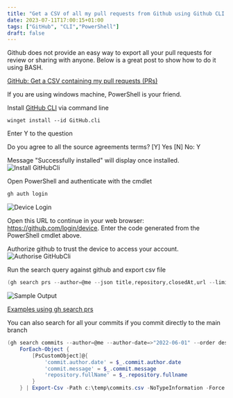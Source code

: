```yaml
---
title: "Get a CSV of all my pull requests from Github using Github CLI and PowerShell"
date: 2023-07-11T17:00:15+01:00
tags: ["GitHub", "CLI","PowerShell"]
draft: false
---
```


Github does not provide an easy way to export all your pull requests for review or sharing with anyone. Below is a great post to show how to do it using BASH. 

[GitHub: Get a CSV containing my pull requests (PRs)](https://www.markhneedham.com/blog/2023/06/12/github-list-pull-requests-csv/)

If you are using windows machine, PowerShell is your friend. 

Install [GitHub CLI](https://github.com/cli/cli) via command line

```dos
winget install --id GitHub.cli
```
Enter Y to the question

Do you agree to all the source agreements terms?
[Y] Yes  [N] No: Y

Message "Successfully installed" will display once installed.
 ![Install GitHubCli](../images/github_retrieve_all_PRs_GitHubCli/InstallGithubCLI.png)

Open PowerShell and authenticate with the cmdlet
```powershell
gh auth login
```
![Device Login](../images/github_retrieve_all_PRs_GitHubCli/gh_auth_login.png)

Open this URL to continue in your web browser: https://github.com/login/device. Enter the code generated from the PowerShell cmdlet above.

Authorize github to trust the device to access your account.
![Authorise GitHubCli](../images/github_retrieve_all_PRs_GitHubCli/AuthoriseGithubCLI.png)

Run the search query against github and export csv file

```powershell
(gh search prs --author=@me --json title,repository,closedAt,url --limit 100 | ConvertFrom-Json) | Export-Csv -Path c:\temp\contributions.csv -NoTypeInformation -Force
```
![Sample Output](../images/github_retrieve_all_PRs_GitHubCli/SampleOutput.png)

[Examples using gh search prs](https://cli.github.com/manual/gh_search_prs)

You can also search for all your commits if you commit directly to the main branch

```powershell
(gh search commits --author=@me --author-date=>"2022-06-01" --order desc --sort author-date --visibility public --json repository,sha,commit  --limit 100 | ConvertFrom-Json) |
    ForEach-Object {
        [PsCustomObject]@{
            'commit.author.date' = $_.commit.author.date
            'commit.message' = $_.commit.message
            'repository.fullName' = $_.repository.fullname
        }
    } | Export-Csv -Path c:\temp\commits.csv -NoTypeInformation -Force 
```